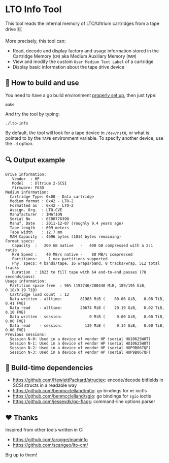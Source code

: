 LTO Info Tool
=============

This tool reads the internal memory of LTO/Ultrium cartridges from a tape drive 🖭

More precisely, this tool can:
- Read, decode and display factory and usage information stored in the Cartridge Memory (`CM`) aka Medium Auxiliary Memory (`MAM`)
- View and modify the custom `User Medium Text Label` of a cartridge
- Display basic information about the tape drive device

## :hammer: How to build and use

You need to have a go build environment [properly set up](https://golang.org/doc/install), then just type:

```
make
```

And try the tool by typing:

```
./lto-info
```

By default, the tool will look for a tape device in `/dev/nst0`, or what is pointed to by the `TAPE` environment variable. To specify another device, use the `-d` option.

## :mag: Output example
```
Drive information:
   Vendor  : HP
   Model   : Ultrium 2-SCSI
   Firmware: F63D
Medium information:
  Cartridge Type: 0x00 - Data cartridge
  Medium format : 0x42 - LTO-2
  Formatted as  : 0x42 - LTO-2
  Assign. Org.  : LTO-CVE
  Manufacturer  : IMATION
  Serial No     : 0E00776390
  Manuf. Date   : 2011-12-07 (roughly 9.4 years ago)
  Tape length   : 609 meters
  Tape width    : 12.7 mm
  MAM Capacity  : 4096 bytes (1014 bytes remaining)
Format specs:
   Capacity  :   200 GB native   -   400 GB compressed with a 2:1 ratio
   R/W Speed :    40 MB/s native -    80 MB/s compressed
   Partitions:     1 max partitions supported
   Phy. specs: 4 bands/tape, 16 wraps/band, 8 tracks/wrap, 512 total tracks
   Duration  : 1h23 to fill tape with 64 end-to-end passes (78 seconds/pass)
Usage information:
  Partition space free  : 96% (193746/200448 MiB, 189/195 GiB, 0.18/0.19 TiB)
  Cartridge load count  : 13
  Data written - alltime:        81983 MiB (    80.06 GiB,   0.08 TiB, 0.41 FVE)
  Data read    - alltime:        20674 MiB (    20.19 GiB,   0.02 TiB, 0.10 FVE)
  Data written - session:            0 MiB (     0.00 GiB,   0.00 TiB, 0.00 FVE)
  Data read    - session:          139 MiB (     0.14 GiB,   0.00 TiB, 0.00 FVE)
Previous sessions:
  Session N-0: Used in a device of vendor HP (serial HU10625W0T)
  Session N-1: Used in a device of vendor HP (serial HU10625W0T)
  Session N-2: Used in a device of vendor HP (serial HUP9B067QF)
  Session N-3: Used in a device of vendor HP (serial HUP9B067QF)
```

## :gem: Build-time dependencies

- https://github.com/HewlettPackard/structex: encode/decode bitfields in SCSI structs in a readable way
- https://github.com/benmcclelland/mtio: go bindings for `mt` ioctls
- https://github.com/benmcclelland/sgio: go bindings for `sgio` ioctls
- https://github.com/jessevdk/go-flags: command-line options parser

## :hearts: Thanks

Inspired from other tools written in C:
- https://github.com/arogge/maminfo
- https://github.com/scangeo/lto-cm/

Big up to them!
